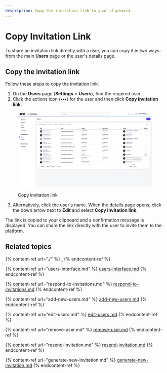 ```yaml
---
description: Copy the invitation link to your clipboard.
---
```


# Copy Invitation Link

To share an invitation link directly with a user, you can copy it in two ways: from the main **Users** page or the user's details page.

## Copy the invitation link

Follow these steps to copy the invitation link:

1. On the **Users** page (**Settings** > **Users**), find the required user.
2. Click the actions icon (**•••**) for the user and then click **Copy invitation link**.&#x20;

<figure><img src="../../../.gitbook/assets/image (907).png" alt=""><figcaption><p>Copy invitation link</p></figcaption></figure>

3. Alternatively, click the user's name. When the details page opens, click the down arrow next to **Edit** and select **Copy invitation link**.&#x20;

The link is copied to your clipboard and a confirmation message is displayed. You can share the link directly with the user to invite them to the platform.

## Related topics

{% content-ref url="./" %}
[.](./)
{% endcontent-ref %}

{% content-ref url="users-interface.md" %}
[users-interface.md](users-interface.md)
{% endcontent-ref %}

{% content-ref url="respond-to-invitations.md" %}
[respond-to-invitations.md](respond-to-invitations.md)
{% endcontent-ref %}

{% content-ref url="add-new-users.md" %}
[add-new-users.md](add-new-users.md)
{% endcontent-ref %}

{% content-ref url="edit-users.md" %}
[edit-users.md](edit-users.md)
{% endcontent-ref %}

{% content-ref url="remove-user.md" %}
[remove-user.md](remove-user.md)
{% endcontent-ref %}

{% content-ref url="resend-invitation.md" %}
[resend-invitation.md](resend-invitation.md)
{% endcontent-ref %}

{% content-ref url="generate-new-invitation.md" %}
[generate-new-invitation.md](generate-new-invitation.md)
{% endcontent-ref %}
